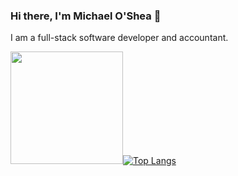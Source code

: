 ### Hi there, I'm Michael O'Shea 👋

<!--
**michaeloshea04/michaeloshea04** is a ✨ _special_ ✨ repository because its `README.md` (this file) appears on your GitHub profile.

Here are some ideas to get you started:

- 🔭 I’m currently working on ...
- 🌱 I’m currently learning ...
- 👯 I’m looking to collaborate on ...
- 🤔 I’m looking for help with ...
- 💬 Ask me about ...
- 📫 How to reach me: ...
- ⚡ Fun fact: ...
-->
I am a full-stack software developer and accountant.


<img height="180em" src="https://github-readme-stats.vercel.app/api?username=michaeloshea04&show_icons=true&hide_border=true&&count_private=true&include_all_commits=true&theme=github_dark" />[![Top Langs](https://github-readme-stats.vercel.app/api/top-langs/?username=michaeloshea04&layout=compact&theme=github_dark)](https://github.com/michaeloshea04/github-readme-stats)
